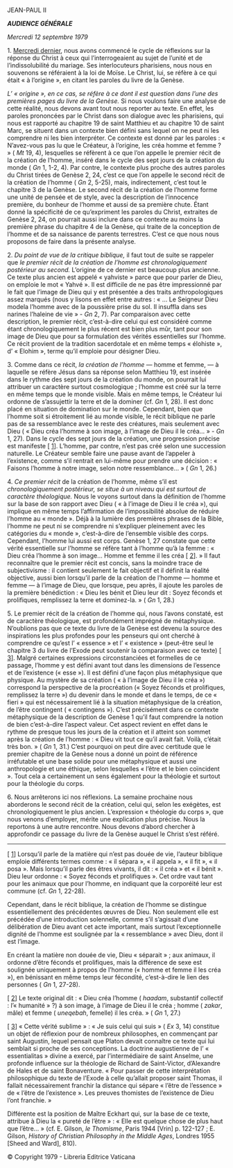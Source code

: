 JEAN-PAUL II

***AUDIENCE GÉNÉRALE***

*Mercredi 12 septembre 1979*

1\. [Mercredi dernier](/content/john-paul-ii/fr/audiences/1979/documents/hf_jp-ii_aud_19790905.html), nous avons commencé le cycle de réflexions sur la réponse du Christ à ceux qui l’interrogeaient au sujet de l’unité et de l’indissolubilité du mariage. Ses interlocuteurs pharisiens, nous nous en souvenons se référaient à la loi de Moïse. Le Christ, lui, se réfère à ce qui était « à l’origine », en citant les paroles du livre de la Genèse.

*L’ « origine », en ce cas, se réfère à ce dont il est question dans l’une des premières pages du livre de la Genèse.* Si nous voulons faire une analyse de cette réalité, nous devons avant tout nous reporter au texte. En effet, les paroles prononcées par le Christ dans son dialogue avec les pharisiens, qui nous est rapporté au chapitre 19 de saint Matthieu et au chapitre 10 de saint Marc, se situent dans un contexte bien défini sans lequel on ne peut ni les comprendre ni les bien interpréter. Ce contexte est donné par les paroles : « N’avez-vous pas lu que le Créateur, à l’origine, les créa homme et femme ? » ( *Mt* 19, 4), lesquelles se réfèrent à ce que l’on appelle le premier récit de la création de l’homme, inséré dans le cycle des sept jours de la création du monde ( *Gn* 1, 1-2, 4). Par contre, le contexte plus proche des autres paroles du Christ tirées de Genèse 2, 24, c’est ce que l’on appelle le second récit de la création de l’homme ( *Gn* 2, 5-25), mais, indirectement, c’est tout le chapitre 3 de la Genèse. Le second récit de la création de l’homme forme une unité de pensée et de style, avec la description de l’innocence première, du bonheur de l’homme et aussi de sa première chute. Étant donné la spécificité de ce qu’expriment les paroles du Christ, extraites de Genèse 2, 24, on pourrait aussi inclure dans ce contexte au moins la première phrase du chapitre 4 de la Genèse, qui traite de la conception de l’homme et de sa naissance de parents terrestres. C’est ce que nous nous proposons de faire dans la présente analyse.

2\. *Du point de vue de la critique biblique,* il faut tout de suite se rappeler que *le premier récit de la création de l’homme est chronologiquement postérieur au second.* L’origine de ce dernier est beaucoup plus ancienne. Ce texte plus ancien est appelé « yahviste » parce que pour parler de Dieu, on emploie le mot « Yahvé ». Il est difficile de ne pas être impressionné par le fait que l’image de Dieu qui y est présentée a des traits anthropologiques assez marqués (nous y lisons en effet entre autres : « … Le Seigneur Dieu modela l’homme avec de la poussière prise du sol. Il insuffla dans ses narines l’haleine de vie » - *Gn* 2, 7). Par comparaison avec cette description, le premier récit, c’est-à-dire celui qui est considéré comme étant chronologiquement le plus récent est bien plus mûr, tant pour son image de Dieu que pour sa formulation des vérités essentielles sur l’homme. Ce récit provient de la tradition sacerdotale et en même temps « élohiste », d’ « Elohim », terme qu’il emploie pour désigner Dieu.

3\. Comme dans ce récit, *la création de l’homme* — homme et femme, — à laquelle se réfère Jésus dans sa réponse selon Matthieu 19, est insérée dans le rythme des sept jours de la création du monde, on pourrait lui attribuer un caractère surtout cosmologique ; l’homme est créé sur la terre en même temps que le monde visible. Mais en même temps, le Créateur lui ordonne de s’assujettir la terre et de la dominer (cf. *Gn* 1, 28). Il est donc placé en situation de domination sur le monde. Cependant, bien que l’homme soit si étroitement lié au monde visible, le récit biblique ne parle pas de sa ressemblance avec le reste des créatures, mais seulement avec Dieu ( « Dieu créa l’homme à son image, à l’image de Dieu il le créa… » - *Gn* 1, 27). Dans le cycle des sept jours de la création, une progression précise est manifeste \[ [1](#_ftn1 "")\]. L’homme, par contre, n’est pas créé selon une succession naturelle. Le Créateur semble faire une pause avant de l’appeler à l’existence, comme s’il rentrait en lui-même pour prendre une décision : « Faisons l’homme à notre image, selon notre ressemblance… » ( *Gn* 1, 26.)

4\. *Ce premier récit* de la création de l’homme, même s’il est *chronologiquement postérieur, se situe à un niveau qui est surtout de caractère théologique.* Nous le voyons surtout dans la définition de l’homme sur la base de son rapport avec Dieu ( « à l’image de Dieu il le créa »), qui implique en même temps l’affirmation de l’impossibilité absolue de réduire l’homme au « monde ». Déjà à la lumière des premières phrases de la Bible, l’homme ne peut ni se comprendre ni s’expliquer pleinement avec les catégories du « monde », c’est-à-dire de l’ensemble visible des corps. Cependant, l’homme lui aussi est corps. Genèse 1, 27 constate que cette vérité essentielle sur l’homme se réfère tant à l’homme qu’à la femme : « Dieu créa l’homme à son image… Homme et femme il les créa \[ [2](#_ftn2 "")\]. » Il faut reconnaître que le premier récit est concis, sans la moindre trace de subjectivisme : il contient seulement le fait objectif et il définit la réalité objective, aussi bien lorsqu’il parle de la création de l’homme — homme et femme — à l’image de Dieu, que lorsque, peu après, il ajoute les paroles de la première bénédiction : « Dieu les bénit et Dieu leur dit : Soyez féconds et prolifiques, remplissez la terre et dominez-la. » ( *Gn* 1, 28.)

5\. Le premier récit de la création de l’homme qui, nous l’avons constaté, est de caractère théologique, est profondément imprégné de métaphysique. N’oublions pas que ce texte du livre de la Genèse est devenu la source des inspirations les plus profondes pour les penseurs qui ont cherché à comprendre ce qu’est l’ « essence » et l’ « existence » (peut-être seul le chapitre 3 du livre de l’Exode peut soutenir la comparaison avec ce texte) \[ [3](#_ftn3 "")\]. Malgré certaines expressions circonstanciées et formelles de ce passage, l’homme y est défini avant tout dans les dimensions de l’essence et de l’existence (« esse »). Il est défini d’une façon plus métaphysique que physique. Au mystère de sa création ( « à l’image de Dieu il le créa ») correspond la perspective de la procréation (« Soyez féconds et prolifiques, remplissez la terre ») du devenir dans le monde et dans le temps, de ce « fieri » qui est nécessairement lié à la situation métaphysique de la création, de l’être contingent ( « contingens »). C’est précisément dans ce contexte métaphysique de la description de Genèse 1 qu’il faut comprendre la notion de bien c’est-à-dire l’aspect valeur. Cet aspect revient en effet dans le rythme de presque tous les jours de la création et il atteint son sommet après la création de l’homme : « Dieu vit tout ce qu’il avait fait. Voilà, c’était très bon. » ( *Gn* 1, 31.) C’est pourquoi on peut dire avec certitude que le premier chapitre de la Genèse nous a donné un point de référence irréfutable et une base solide pour une métaphysique et aussi une anthropologie et une éthique, selon lesquelles « l’être et le bien coïncident ». Tout cela a certainement un sens également pour la théologie et surtout pour la théologie du corps.

6\. Nous arrêterons ici nos réflexions. La semaine prochaine nous aborderons le second récit de la création, celui qui, selon les exégètes, est chronologiquement le plus ancien. L’expression « théologie du corps », que nous venons d’employer, mérite une explication plus précise. Nous la reportons à une autre rencontre. Nous devons d’abord chercher à approfondir ce passage du livre de la Genèse auquel le Christ s’est référé.

* * *

\[ [1](#_ftnref1 "")\] Lorsqu’il parle de la matière qui n’est pas douée de vie, l’auteur biblique emploie différents termes comme : « il sépara », « il appela », « il fit », « il posa ». Mais lorsqu’il parle des êtres vivants, il dit : « il créa » et « il bénit ». Dieu leur ordonne : « Soyez féconds et prolifiques ». Cet ordre vaut tant pour les animaux que pour l’homme, en indiquant que la corporéité leur est commune (cf. *Gn* 1, 22-28).

Cependant, dans le récit biblique, la création de l’homme se distingue essentiellement des précédentes œuvres de Dieu. Non seulement elle est précédée d’une introduction solennelle, comme s’il s’agissait d’une délibération de Dieu avant cet acte important, mais surtout l’exceptionnelle dignité de l’homme est soulignée par la « ressemblance » avec Dieu, dont il est l’image.

En créant la matière non douée de vie, Dieu « séparait » ; aux animaux, il ordonne d’être féconds et prolifiques, mais la différence de sexe est soulignée uniquement à propos de l’homme (« homme et femme il les créa »), en bénissant en même temps leur fécondité, c’est-à-dire le lien des personnes ( *Gn* 1, 27-28).

\[ [2](#_ftnref2 "")\] Le texte original dit : « Dieu créa l’homme ( *haadam*, substantif collectif : l’« humanité » ?) à son image, à l’image de Dieu il le créa ; homme ( *zakar*, mâle) et femme ( *uneqebah*, femelle) il les créa. » ( *Gn* 1, 27.)

\[ [3](#_ftnref3 "")\] « Cette vérité sublime » : « Je suis celui qui suis » ( *Ex* 3, 14) constitue un objet de réflexion pour de nombreux philosophes, en commençant par saint Augustin, lequel pensait que Platon devait connaître ce texte qui lui semblait si proche de ses conceptions. La doctrine augustienne de l’ « essentialitas » divine a exercé, par l’intermédiaire de saint Anselme, une profonde influence sur la théologie de Richard de Saint-Victor, d’Alexandre de Hales et de saint Bonaventure. « Pour passer de cette interprétation philosophique du texte de l’Exode à celle qu’allait proposer saint Thomas, il fallait nécessairement franchir la distance qui sépare « l’être de l’essence » de « l’être de l’existence ». Les preuves thomistes de l’existence de Dieu l’ont franchie. »

Différente est la position de Maître Eckhart qui, sur la base de ce texte, attribue à Dieu la « pureté de l’être » : « Elle est quelque chose de plus haut que l’être… » (cf. E. Gilson, *le Thomisme*, Paris 1944 \[Vrin\] p. 122-127 ; E. Gilson, *History of Christian Philosophy in the Middle Ages*, Londres 1955 \[Sheed and Ward\], 810).

© Copyright 1979 - Libreria Editrice Vaticana